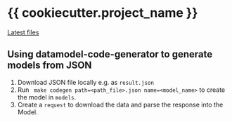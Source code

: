 # {{ cookiecutter.project_name }}

[Latest files](https://flatgithub.com/<repo>/blob/<branch>/output/result.json?filename=<path>)

## Using datamodel-code-generator to generate models from JSON

1. Download JSON file locally e.g. as `result.json`
2. Run ` make codegen path=<path_file>.json name=<model_name>` to create the model in `models`. 
3. Create a `request` to download the data and parse the response into the Model.
